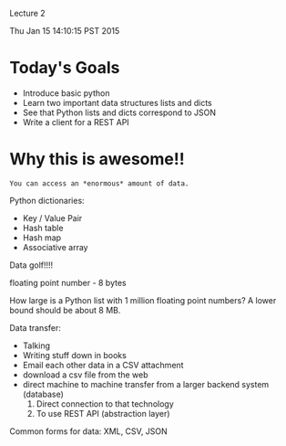 Lecture 2

Thu Jan 15 14:10:15 PST 2015

# Today's Goals
- Introduce basic python
- Learn two important data structures lists and dicts
- See that Python lists and dicts correspond to JSON
- Write a client for a REST API

# Why this is awesome!!
    You can access an *enormous* amount of data.

Python dictionaries:
- Key / Value Pair
- Hash table
- Hash map
- Associative array

Data golf!!!!

floating point number - 8 bytes

How large is a Python list with 1 million floating point numbers?
A lower bound should be about 8 MB.

Data transfer:
- Talking
- Writing stuff down in books
- Email each other data in a CSV attachment
- download a csv file from the web
- direct machine to machine transfer from a larger backend system
  (database)
    1. Direct connection to that technology
    2. To use REST API (abstraction layer)

Common forms for data:
XML, CSV, JSON

